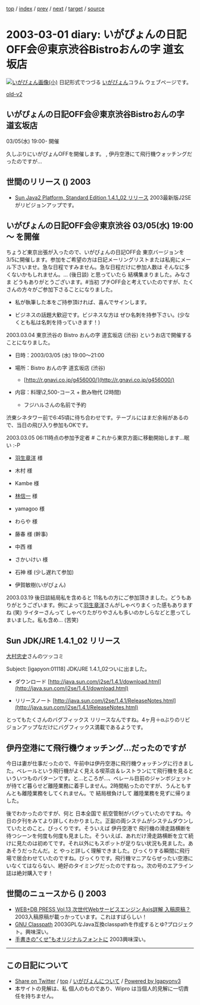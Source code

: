 [top](../index.html) 
 / [index](index.html) 
 / [prev](ig030226.html) 
 / [next](ig030302.html) 
 / [target](https://igapyon.github.io/diary/2003/ig030301.html) 
 / [source](https://github.com/igapyon/diary/blob/master/2003/ig030301.src.md) 

2003-03-01 diary: いがぴょんの日記OFF会＠東京渋谷Bistroおんの字 道玄坂店
=====================================================================================================
[![いがぴょん画像(小)](https://igapyon.github.io/diary/images/iga200306s.jpg "いがぴょん")](https://igapyon.github.io/diary/memo/memoigapyon.html) 日記形式でつづる [いがぴょん](https://igapyon.github.io/diary/memo/memoigapyon.html)コラム ウェブページです。

[old-v2](ig030301-orig.html)

## いがぴょんの日記OFF会＠東京渋谷Bistroおんの字 道玄坂店
03/05(水) 19:00- 開催

久しぶりにいがぴょんOFFを開催します。 , 伊丹空港にて飛行機ウォッチングだったのですが…


## 世間のリリース () 2003

* [Sun Java2 Platform, Standard Edition 1.4.1_02 リリース](http://java.sun.com/j2se/1.4.1/)  2003最新版J2SEがリビジョンアップです。

## いがぴょんの日記OFF会＠東京渋谷 03/05(水) 19:00～ を開催

ちょうど東京出張が入ったので、いがぴょんの日記OFF会 東京バージョンを 3/5に開催します。参加をご希望の方は日記メーリングリストまたは私宛にメール下さいませ。急な日程ですみません。急な日程だけに参加人数は そんなに多くないかもしれません。… (後日談) と思っていたら 結構集まりました。みなさま どうもありがとうございます。#当初 プチOFF会と考えていたのですが、たくさんの方々がご参加下さることになりました。

* 私が執筆した本をご持参頂ければ、喜んでサインします。
  
* ビジネスの話題大歓迎です。ビジネスな方は ぜひ名刺を持参下さい。(少なくとも私は名刺を持っていきます！)

2003.03.04 東京渋谷の Bistro おんの字 道玄坂店 (渋谷) というお店で開催することになりました。

* 日時：2003/03/05 (水) 19:00～21:00 
* 場所：Bistro おんの字 道玄坂店 (渋谷)
  
  * [http://r.gnavi.co.jp/g456000/](http://r.gnavi.co.jp/g456000/)
* 内容：料理\2,500-コース + 飲み物代 (2時間) 
  * フジハルさんの名前で予約

  

渋東シネタワー前で6:45頃に待ち合わせです。テーブルにはまだ余裕があるので、当日の飛び入り参加もOKです。

2003.03.05 06:11時点の参加予定者 # これから東京方面に移動開始します…眠い :-P

* [羽生章洋](http://d.hatena.ne.jp/habuakihiro/) 様
  
* 木村 様
  
* Kambe 様
  
* [林信一](http://www.angelwaltz.net/) 様
  
* yamagoo 様
  
* わらや 様
  
* 藤春 様 (幹事)
  
* 中西 様
  
* さかいけい 様
  
* 石神 様 (少し遅れて参加)
  
* 伊賀敏樹(いがぴょん)

2003.03.19 後日談結局私を含めると 11名もの方にご参加頂きました。どうもありがとうございます。例によって[羽生章洋](http://d.hatena.ne.jp/habuakihiro/)さんがしゃべりまくった感もありますね (笑) ライターさんって しゃべりたがりやさんも多いのかしらなどと思ってしまいました。私も含め… (苦笑)

## Sun JDK/JRE 1.4.1_02 リリース

[大村忠史](http://www.cutt.co.jp/book/4-87783-052-9.html)さんのツッコミ

Subject:  [igapyon:01118] JDK/JRE 1.4.1_02ついに出ました。

* ダウンロード
  [http://java.sun.com/j2se/1.4.1/download.html](http://java.sun.com/j2se/1.4.1/download.html)
  
* リリースノート
  [http://java.sun.com/j2se/1.4.1/ReleaseNotes.html](http://java.sun.com/j2se/1.4.1/ReleaseNotes.html)

とってもたくさんのバグフィックス リリースなんですね。4ヶ月＋αぶりのリビジョンアップなだけにバグフィックス満載であるようです。

## 伊丹空港にて飛行機ウォッチング…だったのですが

今日は妻が仕事だったので、午前中は伊丹空港に飛行機ウォッチングに行きました。ベレールという飛行機がよく見える喫茶店＆レストランにて飛行機を見るといういつものパターンです。と…ところが…、ベレール目前のジャンボジェットが待てど暮らせど離陸業務に着手しません。2時間粘ったのですが、うんともすんとも離陸業務をしてくれません。で 結局根負けして 離陸業務を見ずに帰りました。

後でわかったのですが、何と 日本全国で 航空管制がバグっていたのですね。今日の夕刊をみてより詳しくわかりました。正副の両システムがシステムダウンしていたとのこと。びっくりです。そういえば 伊丹空港で 飛行機の滑走路横断を待つシーンを何度も何度も見ました。そういえば、あれだけ滑走路横断を立て続けに見たのは初めてです。それ以外にもスポットが足りない状況も見ました。ああそうだったんだ。と やっと詳しく理解できました。びっくりする瞬間に飛行場で居合わせていたのですね。びっくりです。飛行機マニアならぜったい空港にいなくてはならない、絶好のタイミングだったのですねっ。次の号のエアライン誌は絶対購入です！

## 世間のニュースから () 2003

* [WEB+DB PRESS Vol.13 次世代Webサービスエンジン Axis詳解 入稿原稿？](http://yamaguch.sytes.net/~tora/java/axis.xml)  2003入稿原稿が載っかっています。これはすばらしい！
* [GNU Classpath](http://savannah.gnu.org/projects/classpath/)  2003GPLなJava互換classpathを作成するとゆ?プロジェクト。興味深い。
* [手書きの“くせ”もオリジナルフォントに](http://www.zdnet.co.jp/news/0302/27/njbt_07.html)  2003興味深い。


----------------------------------------------------------------------------------------------------

## この日記について

* [Share on Twitter](https://twitter.com/intent/tweet?hashtags=igapyon%2Cdiary%2C%E3%81%84%E3%81%8C%E3%81%B4%E3%82%87%E3%82%93&text=%E3%81%84%E3%81%8C%E3%81%B4%E3%82%87%E3%82%93%E3%81%AE%E6%97%A5%E8%A8%98OFF%E4%BC%9A%EF%BC%A0%E6%9D%B1%E4%BA%AC%E6%B8%8B%E8%B0%B7Bistro%E3%81%8A%E3%82%93%E3%81%AE%E5%AD%97+%E9%81%93%E7%8E%84%E5%9D%82%E5%BA%97&url=https%3A%2F%2Figapyon.github.io%2Fdiary%2F2003%2Fig030301.html) / [top](../index.html) / [いがぴょんについて](https://igapyon.github.io/diary/memo/memoigapyon.html) / [Powered by Igapyonv3](https://github.com/igapyon/igapyonv3)
* 本サイトの見解は、私 個人のものであり、Wipro は当個人的見解に一切責任を持ちません。 
